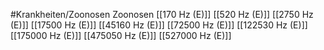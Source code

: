 #Krankheiten/Zoonosen
Zoonosen
[[170 Hz (E)]]
[[520 Hz (E)]]
[[2750 Hz (E)]]
[[17500 Hz (E)]]
[[45160 Hz (E)]]
[[72500 Hz (E)]]
[[122530 Hz (E)]]
[[175000 Hz (E)]]
[[475050 Hz (E)]]
[[527000 Hz (E)]]